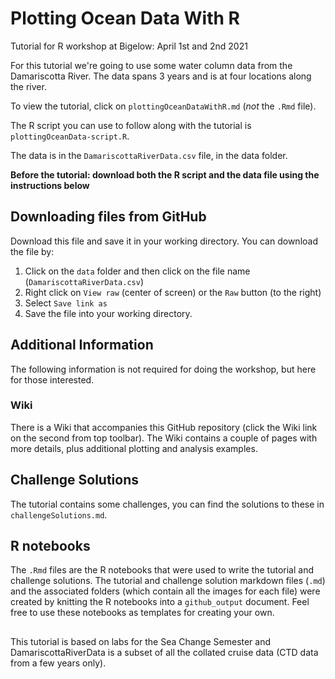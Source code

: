 # Plotting Ocean Data With R

Tutorial for R workshop at Bigelow: April 1st and 2nd 2021
 
For this tutorial we're going to use some water column data from the Damariscotta River. 
The data spans 3 years and is at four locations along the river. 

To view the tutorial, click on `plottingOceanDataWithR.md` (*not* the `.Rmd` file).

The R script you can use to follow along with the tutorial is `plottingOceanData-script.R`. 

The data is in the `DamariscottaRiverData.csv` file, in the data folder. 

**Before the tutorial: download both the R script and the data file using the instructions below**

## Downloading files from GitHub

Download this file and save it in your working directory. You can download the file by:

1. Click on the `data` folder and then click on the file name (`DamariscottaRiverData.csv`)
2. Right click on `View raw` (center of screen) or the `Raw` button (to the right)
3. Select `Save link as`
4. Save the file into your working directory.


## Additional Information

The following information is not required for doing the workshop, but here for those interested.

### Wiki

There is a Wiki that accompanies this GitHub repository (click the Wiki link on the second from top toolbar). 
The Wiki contains a couple of pages with more details, plus additional plotting and analysis examples. 

## Challenge Solutions

The tutorial contains some challenges, you can find the solutions to these in `challengeSolutions.md`.

## R notebooks

The `.Rmd` files are the R notebooks that were used to write the tutorial and challenge solutions. The tutorial
and challenge solution markdown files (`.md`) and the associated folders (which contain all the images for each
file) were created by knitting the R notebooks into a `github_output` document. Feel free to use these notebooks
as templates for creating your own. 

## 

This tutorial is based on labs for the Sea Change Semester and DamariscottaRiverData is a subset of all 
the collated cruise data (CTD data from a few years only).


 
